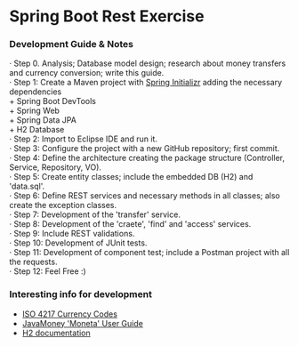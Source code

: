 # Spring Boot Rest Exercise

### Development Guide & Notes

· Step 0. Analysis; Database model design; research about money transfers and currency conversion; write this guide.  
· Step 1: Create a Maven project with [Spring Initializr](https://start.spring.io/) adding the necessary dependencies  
    + Spring Boot DevTools  
    + Spring Web  
    + Spring Data JPA  
    + H2 Database  
· Step 2: Import to Eclipse IDE and run it.  
· Step 3: Configure the project with a new GitHub repository; first commit.  
· Step 4: Define the architecture creating the package structure (Controller, Service, Repository, VO).  
· Step 5: Create entity classes; include the embedded DB (H2) and 'data.sql'.    
· Step 6: Define REST services and necessary methods in all classes; also create the exception classes.  
· Step 7: Development of the 'transfer' service.  
· Step 8: Development of the 'craete', 'find' and 'access' services.  
· Step 9: Include REST validations.  
· Step 10: Development of JUnit tests.  
· Step 11: Development of component test; include a Postman project with all the requests.  
· Step 12: Feel Free :)

### Interesting info for development

* [ISO 4217 Currency Codes](https://www.xe.com/es/iso4217.php#Y)
* [JavaMoney 'Moneta' User Guide](https://github.com/JavaMoney/jsr354-ri/blob/master/moneta-core/src/main/asciidoc/userguide.adoc#monetary-amounts)
* [H2 documentation](https://www.h2database.com/html/commands.html)

